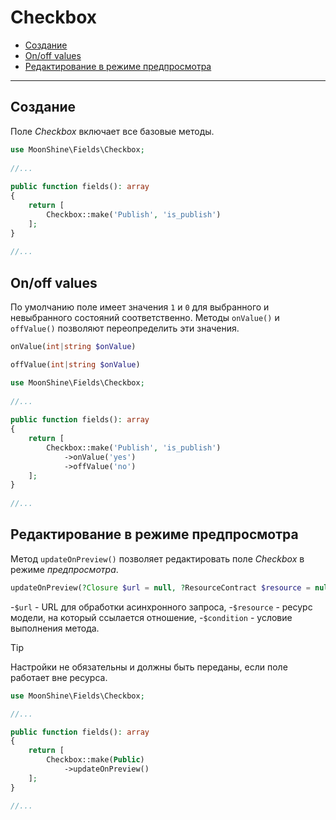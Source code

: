 # Checkbox

- [Создание](#make)
- [On/off values](#on-off)
- [Редактирование в режиме предпросмотра](#editing-in-preview)

---

<a name="make"></a>
## Создание
Поле *Checkbox* включает все базовые методы.

```php
use MoonShine\Fields\Checkbox; 
 
//...
 
public function fields(): array
{
    return [
        Checkbox::make('Publish', 'is_publish') 
    ];
}
 
//...
```
 
<a name="on-off"></a>
## On/off values

По умолчанию поле имеет значения `1` и `0` для выбранного и невыбранного состояний соответственно. Методы `onValue()` и `offValue()` позволяют переопределить эти значения.

```php
onValue(int|string $onValue)
```

```php
offValue(int|string $onValue)
```

```php
use MoonShine\Fields\Checkbox;
 
//...
 
public function fields(): array
{
    return [
        Checkbox::make('Publish', 'is_publish')
            ->onValue('yes')
            ->offValue('no')
    ];
}
 
//...

```

<a name="editing-in-preview"></a>
## Редактирование в режиме предпросмотра
Метод `updateOnPreview()` позволяет редактировать поле *Checkbox* в режиме *предпросмотра*.

```php
updateOnPreview(?Closure $url = null, ?ResourceContract $resource = null, mixed $condition = null)
```
-`$url` - URL для обработки асинхронного запроса,
-`$resource` - ресурс модели, на который ссылается отношение,
-`$condition` - условие выполнения метода.

> [!TIP]
> Настройки не обязательны и должны быть переданы, если поле работает вне ресурса.

```php
use MoonShine\Fields\Checkbox;

//...

public function fields(): array
{
    return [
        Checkbox::make(Public)
            ->updateOnPreview()
    ];
}

//...
```
